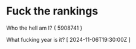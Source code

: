 # Fuck the rankings

Who the hell am I?
{ 5908741 }

What fucking year is it?
[ 2024-11-06T19:30:00Z ]
